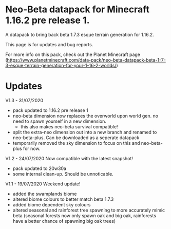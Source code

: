 # Neo-Beta datapack for Minecraft 1.16.2 pre release 1.

A datapack to bring back beta 1.7.3 esque terrain generation for 1.16.2.

This page is for updates and bug reports. 

For more info on this pack, check out the Planet Minecraft page (https://www.planetminecraft.com/data-pack/neo-beta-datapack-beta-1-7-3-esque-terrain-generation-for-your-1-16-2-worlds/)

# Updates
V1.3 - 31/07/2020
- pack updated to 1.16.2 pre release 1
- neo-beta dimension now replaces the overworld upon world gen. no need to spawn yourself in a new dimension.
	- this also makes neo-beta survival compatible!
- split the extra-neo dimension out into a new branch and renamed to neo-beta-plus. Can be downloaded as a seperate datapack
- temporarily removed the sky dimension to focus on this and neo-beta-plus for now.

V1.2 - 24/07/2020
Now compatible with the latest snapshot!
- pack updated to 20w30a
- some internal clean-up. Should be unnoticable.

V1.1 - 19/07/2020
Weekend update!
- added the swamplands biome
- altered biome colours to better match beta 1.7.3
- added biome dependent sky colours
- altered seasonal and rainforest tree spawning to more accurately mimic beta (seasonal forests now only spawn oak and big oak, rainforests have a better chance of spawning big oak trees)

